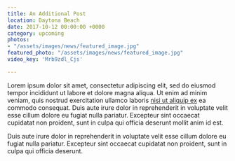 ```yaml
---
title: An Additional Post
location: Daytona Beach
date: 2017-10-12 00:00:00 +0000
category: upcoming
photos:
- "/assets/images/news/featured_image.jpg"
featured_photo: "/assets/images/news/featured_image.jpg"
video_key: 'Mrb9zdl_Cjs'

---
```

Lorem ipsum dolor sit amet, consectetur adipiscing elit, sed do eiusmod tempor incididunt ut labore et dolore magna aliqua. Ut enim ad minim veniam, quis nostrud exercitation ullamco laboris [nisi ut aliquip ex](https://cocina-build.netlify.com) ea commodo consequat. Duis aute irure dolor in reprehenderit in voluptate velit esse cillum dolore eu fugiat nulla pariatur. Excepteur sint occaecat cupidatat non proident, sunt in culpa qui officia deserunt mollit anim id est.

Duis aute irure dolor in reprehenderit in voluptate velit esse cillum dolore eu fugiat nulla pariatur. Excepteur sint occaecat cupidatat non proident, sunt in culpa qui officia deserunt.
